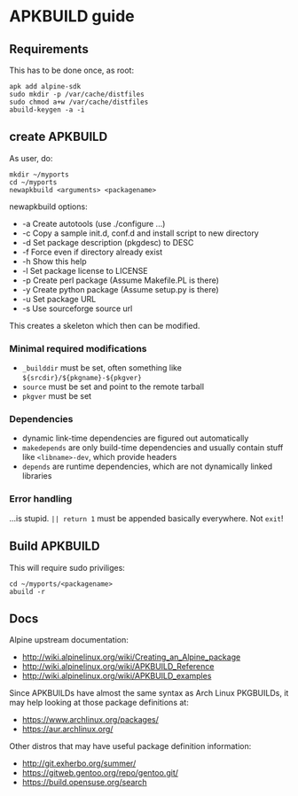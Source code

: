 # APKBUILD guide

## Requirements

This has to be done once, as root:
```
apk add alpine-sdk
sudo mkdir -p /var/cache/distfiles
sudo chmod a+w /var/cache/distfiles
abuild-keygen -a -i
```

## create APKBUILD

As user, do:
```
mkdir ~/myports
cd ~/myports
newapkbuild <arguments> <packagename>
```

newapkbuild options:
* -a Create autotools (use ./configure ...)
* -c Copy a sample init.d, conf.d and install script to new directory
* -d Set package description (pkgdesc) to DESC
* -f Force even if directory already exist
* -h Show this help
* -l Set package license to LICENSE
* -p Create perl package (Assume Makefile.PL is there)
* -y Create python package (Assume setup.py is there)
* -u Set package URL
* -s Use sourceforge source url

This creates a skeleton which then can be modified.

### Minimal required modifications

* `_builddir` must be set, often something like `${srcdir}/${pkgname}-${pkgver}`
* `source` must be set and point to the remote tarball
* `pkgver` must be set

### Dependencies

* dynamic link-time dependencies are figured out automatically
* `makedepends` are only build-time dependencies and usually contain stuff like `<libname>-dev`, which provide headers
* `depends` are runtime dependencies, which are not dynamically linked libraries

### Error handling

...is stupid. `|| return 1` must be appended basically everywhere. Not `exit`!

## Build APKBUILD

This will require sudo priviliges:
```
cd ~/myports/<packagename>
abuild -r
```

## Docs

Alpine upstream documentation:

* http://wiki.alpinelinux.org/wiki/Creating_an_Alpine_package
* http://wiki.alpinelinux.org/wiki/APKBUILD_Reference
* http://wiki.alpinelinux.org/wiki/APKBUILD_examples

Since APKBUILDs have almost the same syntax as Arch Linux PKGBUILDs, it
may help looking at those package definitions at:
* https://www.archlinux.org/packages/
* https://aur.archlinux.org/

Other distros that may have useful package definition information:
* http://git.exherbo.org/summer/
* https://gitweb.gentoo.org/repo/gentoo.git/
* https://build.opensuse.org/search

